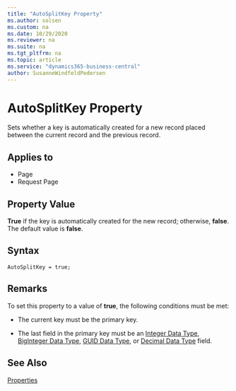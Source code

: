```yaml
---
title: "AutoSplitKey Property"
ms.author: solsen
ms.custom: na
ms.date: 10/29/2020
ms.reviewer: na
ms.suite: na
ms.tgt_pltfrm: na
ms.topic: article
ms.service: "dynamics365-business-central"
author: SusanneWindfeldPedersen
---
```

[//]: # (START>DO_NOT_EDIT)
[//]: # (IMPORTANT:Do not edit any of the content between here and the END>DO_NOT_EDIT.)
[//]: # (Any modifications should be made in the .xml files in the ModernDev repo.)
# AutoSplitKey Property
Sets whether a key is automatically created for a new record placed between the current record and the previous record.

## Applies to
-   Page
-   Request Page

[//]: # (IMPORTANT: END>DO_NOT_EDIT)

## Property Value  
 **True** if the key is automatically created for the new record; otherwise, **false**. The default value is **false**.  

## Syntax
```AL
AutoSplitKey = true;
```

## Remarks  
To set this property to a value of **true**, the following conditions must be met:  
  
- The current key must be the primary key.  
  
- The last field in the primary key must be an [Integer Data Type](../datatypes/devenv-integer-data-type.md), [BigInteger Data Type](../datatypes/devenv-biginteger-data-type.md), [GUID Data Type](../datatypes/devenv-guid-data-type.md), or [Decimal Data Type](../datatypes/devenv-decimal-data-type.md) field.  
  
## See Also  
[Properties](devenv-properties.md)